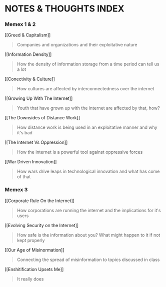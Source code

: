 # NOTES & THOUGHTS INDEX

### Memex 1 & 2
[[Greed & Capitalism]]
>Companies and organizations and their exploitative nature

[[Information Density]]
> How the density of information storage from a time period can tell us a lot

[[Conectivity & Culture]]
> How cultures are affected by interconnectedness over the internet

[[Growing Up With The Internet]]
> Youth that have grown up with the internet are affected by that, how?

[[The Downsides of Distance Work]]
> How distance work is being used in an exploitative manner and why it's bad

[[The Internet Vs Oppression]]
> How the internet is a powerful tool against oppressive forces

[[War Driven Innovation]]
>How wars drive leaps in technological innovation and what has come of that


### Memex 3

[[Corporate Rule On the Internet]]
> How corporations are running the internet and the implications for it's users

[[Evolving Security on the Internet]]
> How safe is the information about you? What might happen to it if not kept properly

[[Our Age of Misinormation]]
> Connecting the spread of misinformation to topics discussed in class

[[Enshitification Upsets Me]]
> It really does

